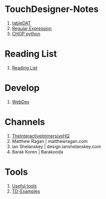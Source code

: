 # TouchDesigner-Notes

1. [tableDAT](https://github.com/Nomi-0/TouchDesigner-Notes/blob/main/tableDAT.md)
2. [Regular Expression](https://github.com/Nomi-0/TouchDesigner-Notes/blob/main/Regular%20Expression.md)
3. [CHOP python](https://github.com/Nomi-0/TouchDesigner-Notes/blob/main/CHOPs.md)

# Reading List
1. [Reading List](https://github.com/Nomi-0/TouchDesigner-Notes/blob/main/Reference.md)

# Develop
1. [WebDev](https://github.com/Nomi-0/TouchDesigner-Notes/blob/main/WebDev.md)

# Channels
1. [TheInteractiveImmersiveHQ](https://www.youtube.com/c/TheInteractiveImmersiveHQ)
2. Matthew Ragan | matthewragan.com
3. Ian Shelanskey | design.ianshelanskey.com
4. Barak Koren | Barakooda

# Tools
1. [Useful tools](https://olib.amb-service.net/component/particle-walker)
2. [TD-Examples](https://github.com/raganmd/TD-Examples)

